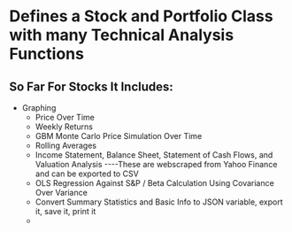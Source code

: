 # Defines a Stock and Portfolio Class with many Technical Analysis Functions

## So Far For Stocks It Includes:
* Graphing 
    * Price Over Time
    * Weekly Returns
    * GBM Monte Carlo Price Simulation Over Time
    * Rolling Averages
  * Income Statement, Balance Sheet, Statement of Cash Flows, and Valuation Analysis
    ----These are webscraped from Yahoo Finance and can be exported to CSV
  * OLS Regression Against S&P / Beta Calculation Using Covariance Over Variance
  * Convert Summary Statistics and Basic Info to JSON variable, export it, save it, print it
  * 
  
